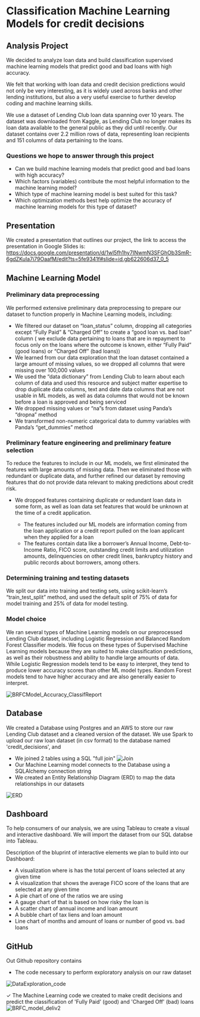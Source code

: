 # Classification Machine Learning Models for credit decisions



## Analysis Project
We decided to analyze loan data and build classification supervised machine learning models that predict good and bad loans with high accuracy.

We felt that working with loan data and credit decision predictions would not only be very interesting, as it is widely used across banks and other lending institutions, but also a very useful exercise to further develop coding and machine learning skills. 

We use a dataset of Lending Club loan data spanning over 10 years.  The dataset was downloaded from Kaggle, as Lending Club no longer makes its loan data available to the general public as they did until recently.  Our dataset contains over 2.2 million rows of data, representing loan recipients and 151 columns of data pertaining to the loans. 

### Questions we hope to answer through this project

* Can we build machine learning models that predict good and bad loans with high accuracy?
* Which factors (variables) contribute the most helpful information to the machine learning model?
* Which type of machine learning model is best suited for this task?
* Which optimization methods best help optimize the accuracy of machine learning models for this type of dataset?

## Presentation 
We created a presentation that outlines our project, the link to access the presentation in Google Slides is:
https://docs.google.com/presentation/d/1wl5fh1hy7INwmN3SFGhOb3SmR-6gdZKuIa7i79OaafM/edit?ts=5fe9341f#slide=id.gb622606d37_0_5

## Machine Learning Model

### Preliminary data preprocessing
We performed extensive preliminary data preprocessing to prepare our dataset to function properly in Machine Learning models, including:
* We filtered our dataset on “loan_status” column, dropping all categories except “Fully Paid” & “Charged Off” to create a “good loan vs. bad loan” column ( we exclude data pertaining to  loans that are in repayment to focus only on the loans where the outcome is known, either “Fully Paid” (good loans) or “Charged Off” (bad loans))
* We learned from our data exploration  that the loan dataset contained a large amount of missing values, so we dropped all columns that were missing over 100,000 values
* We used the “data dictionary” from Lending Club to learn about each column of data and used this resource and subject matter expertise to drop duplicate data columns, text and date data columns that are not usable in ML models, as well as data columns  that would not be known before a loan is approved and being serviced
* We dropped missing values or “na”s from dataset using Panda’s “dropna” method
* We transformed non-numeric categorical data to dummy variables with Panda’s “get_dummies” method


### Preliminary feature engineering and preliminary feature selection

To reduce the features to include in our ML models, we first eliminated the features with large amounts of missing data. Then we eliminated those with redundant or duplicate data, and further refined our dataset by removing features that do not provide data relevant to making predictions about credit risk.

 * We dropped features containing duplicate or redundant loan data in some form, as well as loan data set features that would be unknown at the time of a credit application.

    * The  features included our ML models are information coming from the loan application or a credit report pulled on the loan applicant when they applied for a loan 
    * The features contain data like a borrower’s Annual Income, Debt-to-Income Ratio, FICO score, outstanding credit limits and utilization amounts, delinquencies on other credit lines, bankruptcy history and public records about borrowers, among others.

### Determining training and testing datasets
We split our data into training and testing sets, using scikit-learn’s “train_test_split” method, and used the default split of 75% of data for model training and 25% of data for model testing.  



### Model choice
We ran several types of Machine Learning models on our preprocessed Lending Club dataset, including Logistic Regression and Balanced Random Forest Classifier models. We focus on these types of Supervised Machine Learning models because they are suited to make classification predictions, as well as their robustness and ability to handle large amounts of data. While Logistic Regression models tend to be easy to interpret, they tend to produce lower accuracy scores than other ML model types. Random Forest models tend to have higher accuracy and are also generally easier to interpret.

![BRFCModel_Accuracy_ClassifReport](https://github.com/JRHattan/ML_Models_For_Credit_Decisions/blob/main/Resources/BRFCModel_Accuracy_ClassifReport.png)


## Database
 
We created a Database using Postgres and an AWS to store our raw Lending Club dataset and a cleaned version of the dataset. We use Spark to upload our raw loan dataset (in csv format) to the database named 'credit_decisions', and 
* We joined 2 tables using a SQL "full join"
![Join](https://github.com/JRHattan/Dummy_Hub/blob/main/Resources/Join.PNG)
* Our Machine Learning model connects to the Database using a  SQLAlchemy connection string
* We created an Entity Relationship Diagram (ERD) to map the data relationships in our datasets

![ERD](https://github.com/JRHattan/Dummy_Hub/blob/main/Resources/ERD_Join_Test.png.PNG)

## Dashboard
To help consumers of our analysis, we are using Tableau to create a visual and interactive dashboard. We will import the dataset from our SQL databse into Tableau. 

Description of the bluprint of interactive elements we plan to build into our Dashboard:

* A visualization where is has the total percent of loans selected at any given time
* A visualization that shows the average FICO score of the loans that are selected at any given time
* A pie chart of one of the ratios we are using
* A gauge chart of that is based on how risky the loan is
* A scatter chart of annual income and loan amount
* A bubble chart of tax liens and loan amount
* Line chart of months and amount of loans or number of good vs. bad loans

## GitHub
 Out Github repository contains  

* The code necessary to perform exploratory analysis on our raw dataset

![DataExploration_code](https://github.com/JRHattan/Dummy_Hub/blob/main/Resources/DataExploration_code.PNG)

✓ The Machine Learning code we created to make credit decisions and predict the classification of 'Fully Paid' (good) and 'Charged Off' (bad) loans  
![BRFC_model_deliv2](https://github.com/JRHattan/Dummy_Hub/blob/main/Resources/BRFC_model_deliv2.PNG)
